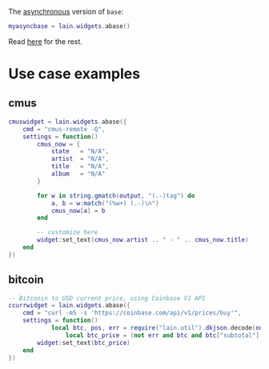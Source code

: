 The [asynchronous](https://github.com/copycat-killer/lain/issues/128) version of `base`:

```lua
myasyncbase = lain.widgets.abase()
```

Read [here](https://github.com/copycat-killer/lain/wiki/base) for the rest.

Use case examples
========

cmus
----

```lua
cmuswidget = lain.widgets.abase({
    cmd = "cmus-remote -Q",
    settings = function()
        cmus_now = {
            state   = "N/A",
            artist  = "N/A",
            title   = "N/A",
            album   = "N/A"
        }

        for w in string.gmatch(output, "(.-)tag") do
            a, b = w:match("(%w+) (.-)\n")
            cmus_now[a] = b
        end

        -- customize here
        widget:set_text(cmus_now.artist .. " - " .. cmus_now.title)
    end
})
```

bitcoin
-------

```lua
-- Bitconin to USD current price, using Coinbase V1 API
ccurrwidget = lain.widgets.abase({
    cmd = "curl -m5 -s 'https://coinbase.com/api/v1/prices/buy'",
    settings = function()
		    local btc, pos, err = require("lain.util").dkjson.decode(output, 1, nil)
				local btc_price = (not err and btc and btc["subtotal"]["amount"]) or "N/A"
        widget:set_text(btc_price)
    end
})
```